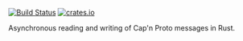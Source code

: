 [![Build Status](https://travis-ci.org/dwrensha/capnp-futures-rs.svg?branch=master)](https://travis-ci.org/dwrensha/capnp-futures-rs)
[![crates.io](http://meritbadge.herokuapp.com/capnp-futures)](https://crates.io/crates/capnp-futures)

Asynchronous reading and writing of Cap'n Proto messages in Rust.
